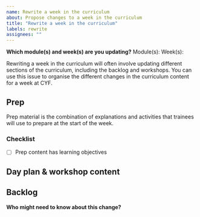 ```yaml
---
name: Rewrite a week in the curriculum
about: Propose changes to a week in the curriculum
title: "Rewrite a week in the curriculum"
labels: rewrite
assignees: ""
---
```


**Which module(s) and week(s) are you updating?**
Module(s):
Week(s):

Rewriting a week in the curriculum will often involve updating different sections of the curriculum, including the backlog and workshops. You can use this issue to organise the different changes in the curriculum content for a week at CYF.

## Prep

Prep material is the combination of explanations and activities that trainees will use to prepare at the start of the week.

### Checklist

- [ ] Prep content has learning objectives

<!-- How has prep changed? -->

## Day plan & workshop content

<!-- How has the day plan changed? -->
<!-- Link to any workshop content that has changed -->

## Backlog

<!-- The backlog tasks and module repo may need to change in response to a change in the prep content>
<!-- How is the backlog changing?  -->

**Who might need to know about this change?**

<!-- Please tag people here -->
